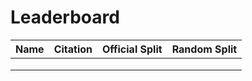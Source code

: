 # Leaderboard


| Name | Citation | Official Split | Random Split |
|------|----------|----------------|--------------|
|       |            |                  |                |
|       |            |                  |                |
|       |            |                  |                |
